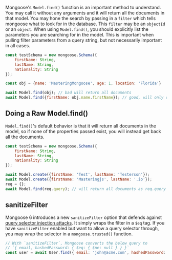 Mongoose's `Model.find()` function is an important method to understand.
You may call it without any arguments and it will return all the documents in that model.
You may hone the search by passing in a `filter` which tells mongoose what to look for in the database.
This `filter` may be an `objectId` or an `object`.
When using `Model.find()`, you should explicitly list the parameters you are searching for in the model.
This is important when pulling filter parameters from a query string, but not necessarily important in all cases.

```javascript
const testSchema = new mongoose.Schema({
    firstName: String,
    lastName: String,
    nationality: String
});

const obj = {name: 'MasteringMongoose', age: 1, location: 'Florida'}

await Model.find(obj); // bad will return all documents
await Model.find({firstName: obj.name.firstName}); // good, will only return documents with firstName == null, letting you know something is wrong.
```

## Doing a Raw Model.find()

`Model.find()`'s default behavior is that it will return all documents in the model, so if none of the properties passed exist, you will instead get back all the documents.

```javascript
const testSchema = new mongoose.Schema({
    firstName: String,
    lastName: String,
    nationality: String
});

await Model.create({firstName: 'Test', lastName: 'Testerson'});
await Model.create({firstName: 'Masteringjs', lastName: '.io'});
req = {};
await Model.find(req.query); // will return all documents as req.query is empty
```

## sanitizeFilter

Mongoose 6 introduces a new `sanitizeFilter` option that defends against [query selector injection attacks](https://thecodebarbarian.com/2014/09/04/defending-against-query-selector-injection-attacks.html).
It simply wraps the filter in a `$eq` tag. If you have `sanitizeFilter` enabled but want to allow a query selector through, you may wrap the selector in a `mongoose.trusted()` function.

```javascript
// With `sanitizeFilter`, Mongoose converts the below query to
// `{ email, hashedPassword: { $eq: { $ne: null } } }`
const user = await User.find({ email: 'john@acme.com', hashedPassword: { $ne: null } }).setOptions({ sanitizeFilter: true });
```